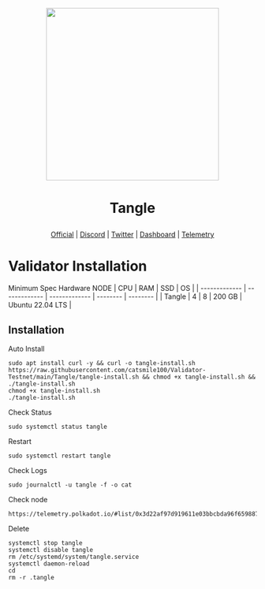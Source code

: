 <p align="center">
  <img height="350" height="350" src="https://bafkreid6e5xvw5cjhm2vag5kfpg7hjb6vyhp427xsrujqn7uolrx6e4ley.ipfs.nftstorage.link">
</p>

<h1>
<p align="center"> Tangle </p>
</h1>

<p align="center">
  <a href="https://www.tangle.tools/">Official</a> |
  <a href="https://discord.gg/7Y975exY">Discord</a> |
  <a href="https://twitter.com/tangle_network">Twitter</a> |
  <a href="https://leaderboard.tangle.tools/">Dashboard</a> |
  <a href="https://telemetry.polkadot.io/#/0x3d22af97d919611e03bbcbda96f65988758865423e89b2d99547a6bb61452db3">Telemetry</a>
</p>

<p align="center">
  <h1>Validator Installation</h1>
</p>

Minimum Spec Hardware
NODE  | CPU     | RAM      | SSD     | OS     |
| ------------- | ------------- | ------------- | -------- | -------- |
| Tangle | 4          | 8         | 200 GB  | Ubuntu 22.04 LTS  |

## Installation
Auto Install
```
sudo apt install curl -y && curl -o tangle-install.sh https://raw.githubusercontent.com/catsmile100/Validator-Testnet/main/Tangle/tangle-install.sh && chmod +x tangle-install.sh && ./tangle-install.sh
chmod +x tangle-install.sh
./tangle-install.sh
```
Check Status
```
sudo systemctl status tangle
```
Restart
```
sudo systemctl restart tangle
```
Check Logs
```
sudo journalctl -u tangle -f -o cat
```
Check node
```
https://telemetry.polkadot.io/#list/0x3d22af97d919611e03bbcbda96f65988758865423e89b2d99547a6bb61452db3
```
Delete
```
systemctl stop tangle
systemctl disable tangle 
rm /etc/systemd/system/tangle.service 
systemctl daemon-reload 
cd 
rm -r .tangle
```
